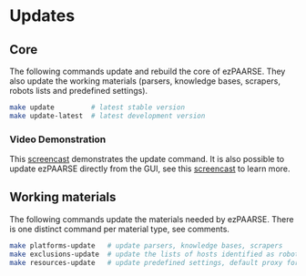 # Updates

## Core

The following commands update and rebuild the core of ezPAARSE. They also update the working materials (parsers, knowledge bases, scrapers, robots lists and predefined settings).

```bash
make update         # latest stable version
make update-latest  # latest development version
```

### Video Demonstration
This [screencast](https://www.youtube.com/watch?v=tNwUw_9IJCw) demonstrates the update command.
It is also possible to update ezPAARSE directly from the GUI, see this [screencast](https://www.youtube.com/watch?v=2tGUyAiw9no) to learn more.

## Working materials

The following commands update the materials needed by ezPAARSE. There is one distinct command per material type, see comments.

```bash
make platforms-update   # update parsers, knowledge bases, scrapers
make exclusions-update  # update the lists of hosts identified as robots
make resources-update   # update predefined settings, default proxy formats
```
